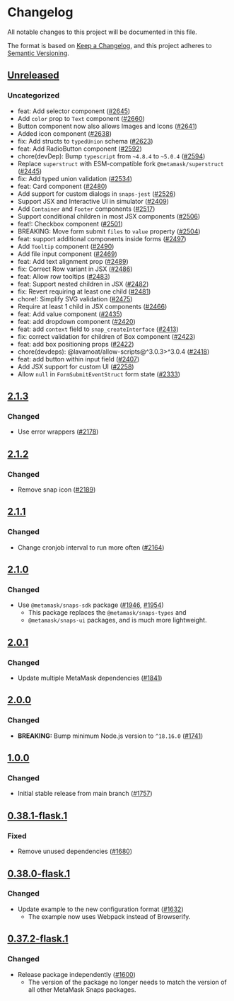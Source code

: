 # Changelog

All notable changes to this project will be documented in this file.

The format is based on [Keep a Changelog](https://keepachangelog.com/en/1.0.0/),
and this project adheres to [Semantic Versioning](https://semver.org/spec/v2.0.0.html).

## [Unreleased]

### Uncategorized

- feat: Add selector component ([#2645](https://github.com/MetaMask/snaps-skunkworks.git/pull/2645))
- Add `color` prop to `Text` component ([#2660](https://github.com/MetaMask/snaps-skunkworks.git/pull/2660))
- Button component now also allows Images and Icons ([#2641](https://github.com/MetaMask/snaps-skunkworks.git/pull/2641))
- Added icon component ([#2638](https://github.com/MetaMask/snaps-skunkworks.git/pull/2638))
- fix: Add structs to `typedUnion` schema ([#2623](https://github.com/MetaMask/snaps-skunkworks.git/pull/2623))
- feat: Add RadioButton component ([#2592](https://github.com/MetaMask/snaps-skunkworks.git/pull/2592))
- chore(devDep): Bump `typescript` from `~4.8.4` to `~5.0.4` ([#2594](https://github.com/MetaMask/snaps-skunkworks.git/pull/2594))
- Replace `superstruct` with ESM-compatible fork `@metamask/superstruct` ([#2445](https://github.com/MetaMask/snaps-skunkworks.git/pull/2445))
- fix: Add typed union validation ([#2534](https://github.com/MetaMask/snaps-skunkworks.git/pull/2534))
- feat: Card component ([#2480](https://github.com/MetaMask/snaps-skunkworks.git/pull/2480))
- Add support for custom dialogs in `snaps-jest` ([#2526](https://github.com/MetaMask/snaps-skunkworks.git/pull/2526))
- Support JSX and Interactive UI in simulator ([#2409](https://github.com/MetaMask/snaps-skunkworks.git/pull/2409))
- Add `Container` and `Footer` components ([#2517](https://github.com/MetaMask/snaps-skunkworks.git/pull/2517))
- Support conditional children in most JSX components ([#2506](https://github.com/MetaMask/snaps-skunkworks.git/pull/2506))
- feat!: Checkbox component ([#2501](https://github.com/MetaMask/snaps-skunkworks.git/pull/2501))
- BREAKING: Move form submit `files` to `value` property ([#2504](https://github.com/MetaMask/snaps-skunkworks.git/pull/2504))
- feat: support additional components inside forms ([#2497](https://github.com/MetaMask/snaps-skunkworks.git/pull/2497))
- Add `Tooltip` component ([#2490](https://github.com/MetaMask/snaps-skunkworks.git/pull/2490))
- Add file input component ([#2469](https://github.com/MetaMask/snaps-skunkworks.git/pull/2469))
- feat: Add text alignment prop ([#2489](https://github.com/MetaMask/snaps-skunkworks.git/pull/2489))
- fix: Correct Row variant in JSX ([#2486](https://github.com/MetaMask/snaps-skunkworks.git/pull/2486))
- feat: Allow row tooltips ([#2483](https://github.com/MetaMask/snaps-skunkworks.git/pull/2483))
- feat: Support nested children in JSX ([#2482](https://github.com/MetaMask/snaps-skunkworks.git/pull/2482))
- fix: Revert requiring at least one child ([#2481](https://github.com/MetaMask/snaps-skunkworks.git/pull/2481))
- chore!: Simplify SVG validation ([#2475](https://github.com/MetaMask/snaps-skunkworks.git/pull/2475))
- Require at least 1 child in JSX components ([#2466](https://github.com/MetaMask/snaps-skunkworks.git/pull/2466))
- feat: Add value component ([#2435](https://github.com/MetaMask/snaps-skunkworks.git/pull/2435))
- feat: add dropdown component ([#2420](https://github.com/MetaMask/snaps-skunkworks.git/pull/2420))
- feat: add `context` field to `snap_createInterface` ([#2413](https://github.com/MetaMask/snaps-skunkworks.git/pull/2413))
- fix: correct validation for children of Box component ([#2423](https://github.com/MetaMask/snaps-skunkworks.git/pull/2423))
- feat: add box positioning props ([#2422](https://github.com/MetaMask/snaps-skunkworks.git/pull/2422))
- chore(devdeps): @lavamoat/allow-scripts@^3.0.3>^3.0.4 ([#2418](https://github.com/MetaMask/snaps-skunkworks.git/pull/2418))
- feat: add button within input field ([#2407](https://github.com/MetaMask/snaps-skunkworks.git/pull/2407))
- Add JSX support for custom UI ([#2258](https://github.com/MetaMask/snaps-skunkworks.git/pull/2258))
- Allow `null` in `FormSubmitEventStruct` form state ([#2333](https://github.com/MetaMask/snaps-skunkworks.git/pull/2333))

## [2.1.3]

### Changed

- Use error wrappers ([#2178](https://github.com/MetaMask/snaps/pull/2178))

## [2.1.2]

### Changed

- Remove snap icon ([#2189](https://github.com/MetaMask/snaps/pull/2189))

## [2.1.1]

### Changed

- Change cronjob interval to run more often ([#2164](https://github.com/MetaMask/snaps/pull/2164))

## [2.1.0]

### Changed

- Use `@metamask/snaps-sdk` package ([#1946](https://github.com/MetaMask/snaps/pull/1946), [#1954](https://github.com/MetaMask/snaps/pull/1954))
  - This package replaces the `@metamask/snaps-types` and
  - `@metamask/snaps-ui` packages, and is much more lightweight.

## [2.0.1]

### Changed

- Update multiple MetaMask dependencies ([#1841](https://github.com/MetaMask/snaps/pull/1841))

## [2.0.0]

### Changed

- **BREAKING:** Bump minimum Node.js version to `^18.16.0` ([#1741](https://github.com/MetaMask/snaps/pull/1741))

## [1.0.0]

### Changed

- Initial stable release from main branch ([#1757](https://github.com/MetaMask/snaps/pull/1757))

## [0.38.1-flask.1]

### Fixed

- Remove unused dependencies ([#1680](https://github.com/MetaMask/snaps/pull/1680))

## [0.38.0-flask.1]

### Changed

- Update example to the new configuration format ([#1632](https://github.com/MetaMask/snaps/pull/1632))
  - The example now uses Webpack instead of Browserify.

## [0.37.2-flask.1]

### Changed

- Release package independently ([#1600](https://github.com/MetaMask/snaps/pull/1600))
  - The version of the package no longer needs to match the version of all other
    MetaMask Snaps packages.

[Unreleased]: https://github.com/MetaMask/snaps-skunkworks.git/compare/@metamask/cronjob-example-snap@2.1.3...HEAD
[2.1.3]: https://github.com/MetaMask/snaps-skunkworks.git/compare/@metamask/cronjob-example-snap@2.1.2...@metamask/cronjob-example-snap@2.1.3
[2.1.2]: https://github.com/MetaMask/snaps-skunkworks.git/compare/@metamask/cronjob-example-snap@2.1.1...@metamask/cronjob-example-snap@2.1.2
[2.1.1]: https://github.com/MetaMask/snaps-skunkworks.git/compare/@metamask/cronjob-example-snap@2.1.0...@metamask/cronjob-example-snap@2.1.1
[2.1.0]: https://github.com/MetaMask/snaps-skunkworks.git/compare/@metamask/cronjob-example-snap@2.0.1...@metamask/cronjob-example-snap@2.1.0
[2.0.1]: https://github.com/MetaMask/snaps-skunkworks.git/compare/@metamask/cronjob-example-snap@2.0.0...@metamask/cronjob-example-snap@2.0.1
[2.0.0]: https://github.com/MetaMask/snaps-skunkworks.git/compare/@metamask/cronjob-example-snap@1.0.0...@metamask/cronjob-example-snap@2.0.0
[1.0.0]: https://github.com/MetaMask/snaps-skunkworks.git/compare/@metamask/cronjob-example-snap@0.38.1-flask.1...@metamask/cronjob-example-snap@1.0.0
[0.38.1-flask.1]: https://github.com/MetaMask/snaps-skunkworks.git/compare/@metamask/cronjob-example-snap@0.38.0-flask.1...@metamask/cronjob-example-snap@0.38.1-flask.1
[0.38.0-flask.1]: https://github.com/MetaMask/snaps-skunkworks.git/compare/@metamask/cronjob-example-snap@0.37.2-flask.1...@metamask/cronjob-example-snap@0.38.0-flask.1
[0.37.2-flask.1]: https://github.com/MetaMask/snaps-skunkworks.git/releases/tag/@metamask/cronjob-example-snap@0.37.2-flask.1
